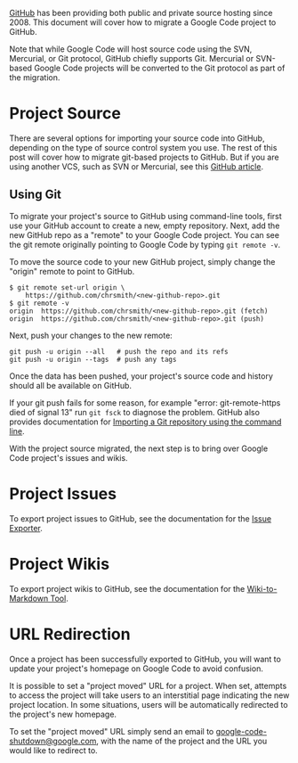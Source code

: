 [GitHub](https://github.com) has been providing both public and private source hosting since 2008. This document will cover how to migrate a Google Code project to GitHub.

Note that while Google Code will host source code using the SVN, Mercurial, or Git protocol, GitHub chiefly supports Git. Mercurial or SVN-based Google Code projects will be converted to the Git protocol as part of the migration.

# Project Source #
There are several options for importing your source code into GitHub, depending on the type of source control system you use. The rest of this post will cover how to migrate git-based projects to GitHub. But if you are using another VCS, such as SVN or Mercurial, see this [GitHub article](https://help.github.com/articles/importing-your-project-to-github/).

## Using Git ##
To migrate your project's source to GitHub using command-line tools, first use your GitHub account to create a new, empty repository. Next, add the new GitHub repo as a "remote" to your Google Code project. You can see the git remote originally pointing to Google Code by typing `git remote -v`.

To move the source code to your new GitHub project, simply change the "origin" remote to point to GitHub.

```
$ git remote set-url origin \
    https://github.com/chrsmith/<new-github-repo>.git
$ git remote -v
origin	https://github.com/chrsmith/<new-github-repo>.git (fetch)
origin	https://github.com/chrsmith/<new-github-repo>.git (push)
```

Next, push your changes to the new remote:

```
git push -u origin --all   # push the repo and its refs
git push -u origin --tags  # push any tags
```

Once the data has been pushed, your project's source code and history should all be available on GitHub.

If your git push fails for some reason, for example "error: git-remote-https died of signal 13" run `git fsck` to diagnose the problem. GitHub also provides documentation for [Importing a Git repository using the command line](https://help.github.com/articles/importing-a-git-repository-using-the-command-line/).

With the project source migrated, the next step is to bring over Google Code project's issues and wikis.

# Project Issues #
To export project issues to GitHub, see the documentation for the [Issue Exporter](IssueExporterTool.md).

# Project Wikis #
To export project wikis to GitHub, see the documentation for the [Wiki-to-Markdown Tool](WikiToMarkdownTool.md).

# URL Redirection #
Once a project has been successfully exported to GitHub, you will want to update your project's homepage on Google Code to avoid confusion.

It is possible to set a "project moved" URL for a project. When set, attempts to access the project will take users to an interstitial page indicating the new project location. In some situations, users will be automatically redirected to the project's new homepage.

To set the "project moved" URL simply send an email to [google-code-shutdown@google.com](mailto:google-code-shutdown@google.com), with the name of the project and the URL you would like to redirect to.
